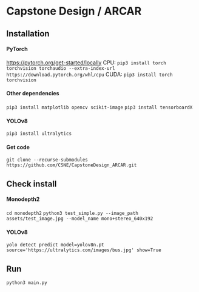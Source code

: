 # Capstone Design / ARCAR

## Installation
#### PyTorch
https://pytorch.org/get-started/locally
CPU: `pip3 install torch torchvision torchaudio --extra-index-url https://download.pytorch.org/whl/cpu`
CUDA: `pip3 install torch torchvision`
#### Other dependencies
`pip3 install matplotlib opencv scikit-image`
`pip3 install tensorboardX`
#### YOLOv8
`pip3 install ultralytics`
#### Get code
`git clone --recurse-submodules https://github.com/CSNE/CapstoneDesign_ARCAR.git`

## Check install
#### Monodepth2
`cd monodepth2`
`python3 test_simple.py --image_path assets/test_image.jpg --model_name mono+stereo_640x192`

#### YOLOv8
`yolo detect predict model=yolov8n.pt source='https://ultralytics.com/images/bus.jpg' show=True`

## Run
`python3 main.py`
